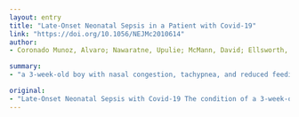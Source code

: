 ```yaml
---
layout: entry
title: "Late-Onset Neonatal Sepsis in a Patient with Covid-19"
link: "https://doi.org/10.1056/NEJMc2010614"
author:
- Coronado Munoz, Alvaro; Nawaratne, Upulie; McMann, David; Ellsworth, Misti; Meliones, Jon; Boukas, Konstantinos

summary:
- "a 3-week-old boy with nasal congestion, tachypnea, and reduced feeding deteriorated. He underwent intubation and received hemodynamic s... and he was intubated. Neonatal Sepsis with Covid-19 was a late-Onset boy. The condition of the boy was deteriorating. he underwent nasal congestion and tachypnosis."

original:
- "Late-Onset Neonatal Sepsis with Covid-19 The condition of a 3-week-old boy with nasal congestion, tachypnea, and reduced feeding deteriorated, and he underwent intubation and received hemodynamic s..."
---
```


